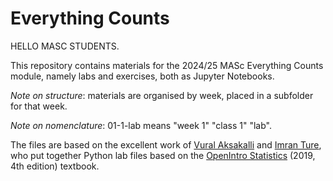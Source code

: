 # Everything Counts

HELLO MASC STUDENTS.

This repository contains materials for the 2024/25 MASc Everything
Counts module, namely labs and exercises, both as Jupyter Notebooks.

*Note on structure*: materials are organised by week, placed in a
 subfolder for that week.

*Note on nomenclature*: 01-1-lab means "week 1" "class 1" "lab".

The files are based on the excellent work of [Vural
Aksakalli](https://github.com/akmand/statististics_tutorials) and
[Imran Ture](https://www.imranture.com/labs/os/), who put together
Python lab files based on the [OpenIntro
Statistics](https://www.openintro.org/book/os/) (2019, 4th edition)
textbook.
